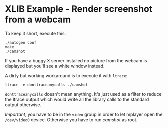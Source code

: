 XLIB Example - Render screenshot from a webcam
===============================

To keep it short, execute this:

```
./autogen conf
make
./camshot
```

If you have a buggy X server installed no picture from the webcam is displayed but you'll see a white window instead.

A dirty but working workaround is to execute it with ```ltrace```:

```
ltrace -e donttraceanycalls ./camshot
```

```donttraceanycalls``` doesn't mean anything. It's just used as a filter to reduce the ltrace output which would write all the library calls to the standard output otherwise.

*Important*, you have to be in the ```video``` group in order to let mplayer open the ```/dev/video0``` device. Otherwise you have to run _camshot_ as root.